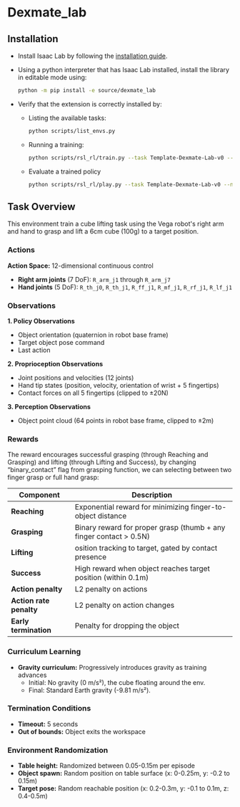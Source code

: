 # Dexmate_lab


## Installation

- Install Isaac Lab by following the [installation guide](https://isaac-sim.github.io/IsaacLab/main/source/setup/installation/index.html).


- Using a python interpreter that has Isaac Lab installed, install the library in editable mode using:

    ```bash
    python -m pip install -e source/dexmate_lab
- Verify that the extension is correctly installed by:

    - Listing the available tasks:

        ```bash
        python scripts/list_envs.py
        ```

    - Running a training:

        ```bash
        python scripts/rsl_rl/train.py --task Template-Dexmate-Lab-v0 --num_envs 512 --headless
        ```

    - Evaluate a trained policy
        ```bash
        python scripts/rsl_rl/play.py --task Template-Dexmate-Lab-v0 --num_envs 1 --load_run 2025-09-29_00-21-52
        ```
## Task Overview

This environment train a cube lifting task using the Vega robot's right arm and hand to grasp and lift a 6cm cube (100g) to a target position.

### Actions

**Action Space:** 12-dimensional continuous control
- **Right arm joints** (7 DoF): `R_arm_j1` through `R_arm_j7`
- **Hand joints** (5 DoF): `R_th_j0`, `R_th_j1`, `R_ff_j1`, `R_mf_j1`, `R_rf_j1`, `R_lf_j1`


### Observations
**1. Policy Observations**
- Object orientation (quaternion in robot base frame)
- Target object pose command
- Last action

**2. Proprioception Observations**
- Joint positions and velocities (12 joints)
- Hand tip states (position, velocity, orientation of wrist + 5 fingertips)
- Contact forces on all 5 fingertips (clipped to ±20N)

**3. Perception Observations**
- Object point cloud (64 points in robot base frame, clipped to ±2m)

### Rewards

The reward encourages successful grasping (through Reaching and Grasping) and lifting (through Lifting and Success), by changing “binary_contact” flag from grasping function, we can selecting between two finger grasp or full hand grasp:

| Component | Description |
|-----------|-------------|
| **Reaching** | Exponential reward for minimizing finger-to-object distance |
| **Grasping** |  Binary reward for proper grasp (thumb + any finger contact > 0.5N) |
| **Lifting** | osition tracking to target, gated by contact presence |
| **Success** |  High reward when object reaches target position (within 0.1m) |
| **Action penalty** | L2 penalty on actions |
| **Action rate penalty** |  L2 penalty on action changes |
| **Early termination** |  Penalty for dropping the object |

### Curriculum Learning

- **Gravity curriculum:** Progressively introduces gravity as training advances
  - Initial: No gravity (0 m/s²), the cube floating around the env.
  - Final: Standard Earth gravity (-9.81 m/s²).

### Termination Conditions

- **Timeout:** 5 seconds 
- **Out of bounds:** Object exits the workspace


### Environment Randomization

- **Table height:** Randomized between 0.05-0.15m per episode
- **Object spawn:** Random position on table surface (x: 0-0.25m, y: -0.2 to 0.15m)
- **Target pose:** Random reachable position (x: 0.2-0.3m, y: -0.1 to 0.1m, z: 0.4-0.5m)

